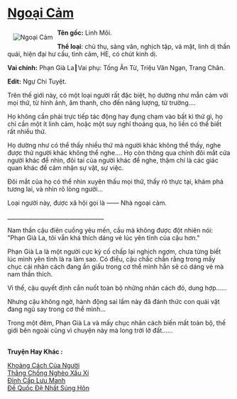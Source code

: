 <a href="https://utruyen.com/ngoai-cam/24712/" title="Ngoại Cảm"><h1>Ngoại Cảm</h1></a><div style="display:table"><img align="right" style="float: left; padding: 10px;" src="https://utruyen.com/images/story/200x260/ngoai-cam.jpg" alt="Ngoại Cảm"><b>Tên gốc:</b> Linh Môi.<p></p><b>Thể loại</b>: chủ thụ, sảng văn, nghịch tập, vả mặt, linh dị thần quái, hiện đại hư cấu, tình cảm, HE, có chút kinh dị.<p></p><b>Vai chính:</b> Phạn Già La┃Vai phụ: Tống Ân Từ, Triệu Văn Ngạn, Trang Chân.<p></p><b>Edit:</b> Ngự Chi Tuyệt.<p></p>Trên thế giới này, có một loại người rất đặc biệt, họ dường như mẫn cảm với mọi thứ, từ hình ảnh, âm thanh, cho đến năng lượng, từ trường....<p></p>Họ không cần phải trực tiếp tác động hay đụng chạm vào bất kì thứ gì, họ chỉ cần một ít linh cảm, hoặc một suy nghĩ thoáng qua, họ liền có thể biết rất nhiều thứ.<p></p>Họ dường như có thể thấy nhiều thứ mà người khác không thể thấy, nghe được thứ người khác không thể nghe.... Họ còn thông qua chính đôi mắt cửa người khác để nhìn, đôi tai của người khác để nghe, thậm chí là các giác quan khác để cảm nhận sự vật, sự việc.<p></p>Đôi mắt của họ có thể nhìn xuyên thấu mọi thứ, thấy rõ thực tại, khám phá tương lai, và nhìn rõ lòng người...<p></p>Loại người này, được xã hội gọi là —— Nhà ngoại cảm.<p></p>__________________________________<p></p>Nam thần cậu điên cuồng yêu mến, cầu mà không được đột nhiên nói: "Phạn Già La, tôi vẫn khá thích dáng vẻ lúc yên tĩnh của cậu hơn."<p></p>Phạn Già La là một người cực kỳ cố chấp lại nghịch ngợm, chưa từng biết lúc mình yên tĩnh là ra làm sao. Có điều, cậu chắc chắn rằng trong mấy chục cái nhân cách đang ẩn giấu trong cơ thể mình hẳn sẽ có dáng vẻ mà nam thần thích.<p></p>Vì thế, cậu quyết định cắn nuốt toàn bộ những nhân cách đó, dung hợp......<p></p>Nhưng cậu không ngờ, hành động sai lầm này đã đánh thức con quái vật đang ngủ say trong cơ thể mình...<p></p>Trong một đêm, Phạn Già La và mấy chục nhân cách biến mất toàn bộ, thế giới bên ngoài cũng vì chuyện này mà long trời lở đất......</div><p><br><b>Truyện Hay Khác :</b></p><a href="https://utruyen.com/khoang-cach-cua-nguoi/24709/" alt="Khoảng Cách Của Người">Khoảng Cách Của Người</a><br/><a href="https://github.com/quanluxury/ngontinh_sac/tree/master/truyenhay/22891/" alt="Thằng Chồng Nghèo Xấu Xí">Thằng Chồng Nghèo Xấu Xí</a><br/><a href="https://truyenhot2019.blogspot.com/2019/12/dinh-cap-luu-manh.html" alt="Đỉnh Cấp Lưu Manh">Đỉnh Cấp Lưu Manh</a><br/><a href="https://dammyh.wordpress.com/2019/11/07/de-quoc-de-nhat-sung-hon/" alt="Đế Quốc Đệ Nhất Sủng Hôn">Đế Quốc Đệ Nhất Sủng Hôn</a><br/>